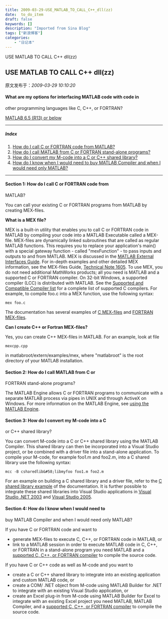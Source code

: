 ```yaml
---
title: 2009-03-29-USE_MATLAB_TO_CALL_C++_dll(zz)
date:  to_do_item
draft: false
keywords: []
description: "Imported from Sina Blog"
tags: ["新浪博客"]
categories: 
    - "日记本"
---
```

USE MATLAB TO CALL C++ dll(zz)
## USE MATLAB TO CALL C++ dll(zz)

 原文发布于：*2009-03-29 10:10:20*

#### What are my options for interfacing MATLAB code with code in
other programming languages like C, C++, or FORTRAN?

[
MATLAB 6.5 (R13) or below](http&#58;//www.mathworks.com/support/tech-notes/1600/1622_files/1622_R13.html)

---

##### Index

1. [
How do I call C or FORTRAN code from MATLAB?](http&#58;//www.mathworks.com/support/tech-notes/1600/1622.html#Call_C_from_MATLAB)
2. [
How do I call MATLAB from C or FORTRAN stand-alone
programs?](http&#58;//www.mathworks.com/support/tech-notes/1600/1622.html#Call_MATLAB_from_C)
3. [
How do I convert my M-code into a C or C++ shared library?](http&#58;//www.mathworks.com/support/tech-notes/1600/1622.html#Convert_M_to_C)
4. [
How do I know when I would need to buy MATLAB Compiler and when I
would need only MATLAB?](http&#58;//www.mathworks.com/support/tech-notes/1600/1622.html#Product_comparison)

---

#### Section 1&#58; How do I call C or FORTRAN code from
MATLAB?

You can call your existing C or FORTRAN programs from MATLAB by
creating MEX-files.

**What is a MEX file?**

MEX is a built-in utility that enables you to call C or FORTRAN
code in MATLAB by compiling your code into a MATLAB Executable
called a MEX-file. MEX-files are dynamically linked subroutines
that are called as regular MATLAB functions. This requires you to
replace your application's main() with a special gateway function -
called "mexFunction" - to pass inputs and outputs to and from
MATLAB. MEX is discussed in the [
MATLAB External Interfaces Guide](http&#58;//www.mathworks.com/access/helpdesk/help/techdoc/matlab_external/f29502.html). For in-depth examples and
other detailed MEX information, see the MEX-files Guide, [
Technical Note 1605](http&#58;//www.mathworks.com/support/tech-notes/1600/1605.html). To use MEX, you do not need additional
MathWorks products; all you need is MATLAB and a supported C or
FORTRAN compiler. On 32-bit Windows, a supported compiler (LCC) is
distributed with MATLAB. See the [
Supported and Compatible Compiler list](http&#58;//www.mathworks.com/support/compilers/current_release/) for a complete list of
supported C compilers. For example, to compile foo.c into a MEX
function, use the following syntax&#58;

    
    mex foo.c
    

The documentation has several examples of [
C MEX-files](http&#58;//www.mathworks.com/access/helpdesk/help/techdoc/matlab_external/f12977.html) and [
FORTRAN MEX-files](http&#58;//www.mathworks.com/access/helpdesk/help/techdoc/matlab_external/f21779.html).

**Can I create C++ or Fortran MEX-files?**

Yes, you can create C++ MEX-files in MATLAB. For an example, look
at file

    
    mexcpp.cpp
    

in matlabroot/extern/examples/mex, where "matlabroot" is the root
directory of your MATLAB installation.

#### Section 2&#58; How do I call MATLAB from C or
FORTRAN stand-alone programs?

The MATLAB Engine allows C or FORTRAN programs to communicate
with a separate MATLAB process via pipes in UNIX and through
ActiveX on Windows. For more information on the MATLAB Engine, see
[
using the MATLAB Engine](http&#58;//www.mathworks.com/access/helpdesk/help/techdoc/matlab_external/f38569.html).

#### Section 3&#58; How do I convert my M-code into a C
or C++ shared library?

You can convert M-code into a C or C++ shared library using the
MATLAB Compiler. This shared library can then be incorporated into
a Visual Studio project, or be combined with a driver file into a
stand-alone application. To compile your M-code, for example foo1.m
and foo2.m, into a C shared library use the following
syntax&#58;

    
    mcc -B csharedlib&#58;libmyfoo foo1.m foo2.m
    

For an example on building a C shared library and a driver file,
refer to the [
C shared library example](http&#58;//www.mathworks.com/access/helpdesk/help/toolbox/compiler/f2-1000836.html) of the documentation. It is further
possible to integrate these shared libraries into Visual Studio
applications in [
Visual Studio .NET 2003](http&#58;//www.mathworks.com/support/solutions/data/1-UR7P0.html?1-UR7P0) and [
Visual Studio 2005](http&#58;//www.mathworks.com/support/solutions/data/1-2Q3TJ5.html?solution=1-2Q3TJ5).

#### Section 4&#58; How do I know when I would need to
buy MATLAB Compiler and when I would need only MATLAB?

If you have C or FORTRAN code and want to

- generate MEX-files to execute C, C++, or FORTRAN code in
MATLAB, or
- link to a MATLAB session in order to execute MATLAB code in C,
C++, or FORTRAN in a stand-alone program you need MATLAB and a
[
supported C, C++, or FORTRAN compiler](http&#58;//www.mathworks.com/support/compilers/current_release/) to compile the source
code.

If you have C or C++ code as well as M-code and you want to

- create a C or C++ shared library to integrate into an existing
application and custom MATLAB code, or
- create a COM/ .NET object from M-code using MATLAB Builder for
.NET to integrate with an existing Visual Studio application,
or
- create an Excel plug-in from M-code using MATLAB Builder for
Excel to integrate with an existing Excel project you need MATLAB,
MATLAB Compiler, and a [
supported C, C++, or FORTRAN compiler](http&#58;//www.mathworks.com/support/compilers/current_release/) to compile the source
code.


